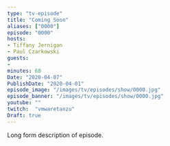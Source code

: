 ```yaml
---
type: "tv-episode"
title: "Coming Soon"
aliases: ["0000"]
episode: "0000"
hosts:
- Tiffany Jernigan
- Paul Czarkowski
guests:
-
minutes: 60
Date: "2020-04-07"
PublishDate: "2020-04-01"
episode_image: "/images/tv/episodes/show/0000.jpg"
episode_banner: "/images/tv/episodes/show/0000.jpg"
youtube: ""
twitch:  "vmwaretanzu"
Draft: true
---
```


Long form description of episode.